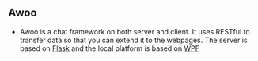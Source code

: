 Awoo
---

- Awoo is a chat framework on both server and client. 
It uses RESTful to transfer data so that you can extend it to the webpages. 
The server is based on [Flask](http://flask.pocoo.org/) and the local platform is based on [WPF](https://msdn.microsoft.com/en-us/library/ms754130(v=vs.110).aspx)
